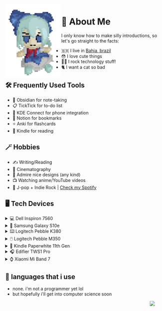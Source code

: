  <img align="left" width="180" src="https://github.com/felipe-juan/felipe-juan/blob/main/assets/fumo%20pixels.gif">

# 💾 About Me
I only know how to make silly introductions, so let's go straight to the facts:
* 🇧🇷 I live in [Bahia, brazil](https://pt.wikipedia.org/wiki/Bahia)
* 😳 I love cute things
* 👨‍💻 I rock technology stuff!
* 🐈 I want a cat so bad


## 🛠️ Frequently Used Tools
* 📝 Obsidian for note-taking
* 📋 TickTick for to-do list
* 📲 KDE Connect for phone integration
* 🔖 Notion for bookmarks
* ⭐ Anki for flashcards
* 📖 Kindle for reading

## 🪄 Hobbies
* ✍ Writing/Reading
* 🎥 Cinematography
* 🎨 Admire nice designs (any kind)
* 📺 Watching anime/YouTube videos
* 🎵 J-pop + Indie Rock | [Check my Spotify](https://open.spotify.com/user/jawj49qinebgdkt15jgo6lz6c)

## 🖥️ Tech Devices
<details>
ㅤ<summary>💻 Dell Inspiron 7560</summary>
 
  <img width="400" src="">
 * **CPU:** Intel Core i5-7200U
 * **GPU:** Nvidia GeForce 940MX 4GB
 * **RAM:** 16gb DDR4 (2x 8GB 2133mHz)
 * **Display:** 15,6" / 1080p / IPS
 * **OS:** Windows 11 Enterprise + Arch linux (GNOME)

</details>

<details>
ㅤ<summary>📱 Samsung Galaxy S10e</summary>
 
 <img width="400" src="https://github.com/felipe-juan/felipe-juan/blob/main/assets/galaxy%20s10e.jpg">
  * Variant: 6GB / 128GB
</details>

<details>
ㅤ<summary>⌨️ Logitech Pebble K380</summary>
 
  <img width="400" src="https://github.com/felipe-juan/felipe-juan/blob/main/assets/logitech%20k380.jpg">
</details>

<details>
ㅤ<summary>🖱️ Logitech Pebble M350</summary>
 
  <img width="250" src="https://github.com/felipe-juan/felipe-juan/blob/main/assets/logitech%20pebble.jpg">
 </details>

<details>
ㅤ<summary>📕 Kindle Paperwhite 11th Gen</summary>

  <img width="400" src="https://github.com/felipe-juan/felipe-juan/blob/main/assets/kindle%201.jpg">
   <img width="500" src="https://github.com/felipe-juan/felipe-juan/blob/main/assets/kindle%202.jpg">
</details>

<details>
ㅤ<summary>🎧 Edifier TWS1 Pro</summary></summary>

  <img width="400" src="https://github.com/felipe-juan/felipe-juan/blob/main/assets/edifier%20tws1%20pro.jpg">
</details>

<details>
ㅤ<summary>⌚ Xiaomi Mi Band 7</summary>

 <img width="400" src="https://github.com/felipe-juan/felipe-juan/blob/main/assets/mi%20band%207.jpg"> 
</details>

## 🤌 languages that i use
* none. i'm not a programmer yet lol
* but hopefully i'll get into computer science soon
 <img align="right" width="40" src="https://upload.wikimedia.org/wikipedia/en/f/fd/Pusheen_the_Cat.png">

